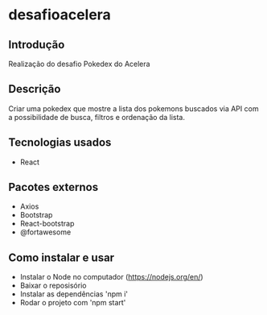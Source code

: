 # desafioacelera

## Introdução

Realização do desafio Pokedex do Acelera

## Descrição

Criar uma pokedex que mostre a lista dos pokemons buscados via API com a possibilidade de busca, filtros e ordenação da lista.

## Tecnologias usados

- React

## Pacotes externos

- Axios
- Bootstrap
- React-bootstrap
- @fortawesome

## Como instalar e usar

- Instalar o Node no computador (https://nodejs.org/en/)
- Baixar o reposisório
- Instalar as dependências 'npm i'
- Rodar o projeto com 'npm start'